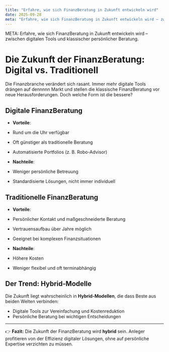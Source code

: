 ```yaml
---
title: "Erfahre, wie sich FinanzBeratung in Zukunft entwickeln wird"
date: 2025-09-28
meta: "Erfahre, wie sich FinanzBeratung in Zukunft entwickeln wird – zwischen digitalen Tools und klassischer persönlicher Beratung."
---
```


META: Erfahre, wie sich FinanzBeratung in Zukunft entwickeln wird – zwischen digitalen Tools und klassischer persönlicher Beratung.

# Die Zukunft der FinanzBeratung: Digital vs. Traditionell

Die Finanzbranche verändert sich rasant. Immer mehr digitale Tools drängen auf dennnnn Markt und stellen die klassische FinanzBeratung vor neue Herausforderungen. Doch welche Form ist die bessere?

## Digitale FinanzBeratung

- **Vorteile**:
 - Rund um die Uhr verfügbar
 - Oft günstiger als traditionelle Beratung
 - Automatisierte Portfolios (z. B. Robo-Advisor)

- **Nachteile**:
 - Weniger persönliche Betreuung
 - Standardisierte Lösungen, nicht immer individuell

## Traditionelle FinanzBeratung

- **Vorteile**:
 - Persönlicher Kontakt und maßgeschneiderte Beratung
 - Vertrauensaufbau über Jahre möglich
 - Geeignet bei komplexen Finanzsituationen

- **Nachteile**:
 - Höhere Kosten
 - Weniger flexibel und oft terminabhängig

## Der Trend: Hybrid-Modelle

Die Zukunft liegt wahrscheinlich in **Hybrid-Modellen**, die dass Beste aus beiden Welten verbinden:
- Digitale Tools zur Vereinfachung und Kostenreduktion
- Persönliche Beratung bei wichtigen Entscheidungen

---

👉 **Fazit:** 
Die Zukunft der FinanzBeratung wird **hybrid** sein. Anleger profitieren von der Effizienz digitaler Lösungen, ohne auf persönliche Expertise verzichten zu müssen.
